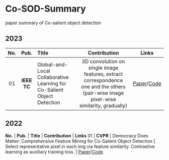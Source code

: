 # Co-SOD-Summary
paper summary of Co-salient object detection


## 2023     
**No.** | **Pub.** | **Title** | **Contribution** | **Links** 
:-: | :-: | :-  | :-: | :-: 
 01 | **IEEE TC** | Global-and-Local Collaborative Learning for Co-Salient Object Detection | 3D convolution on single image features, extract correspondence one and the others (pair-wise image pixel-wise similarity, gradually) | [Paper](https://ieeexplore.ieee.org/abstract/document/9837785/)/[Code]()    

 ## 2022 
 **No.** | **Pub.** | **Title** | **Contribution** | **Links** 
 01 | **CVPR** | Democracy Does Matter: Comprehensive Feature Mining for Co-Salient Object Detection | Select representative pixel in each img via feature similarity. Contrastive learning as auxiliary training loss. | [Paper](https://openaccess.thecvf.com/content/CVPR2022/html/Yu_Democracy_Does_Matter_Comprehensive_Feature_Mining_for_Co-Salient_Object_Detection_CVPR_2022_paper.html)/[Code]()    
